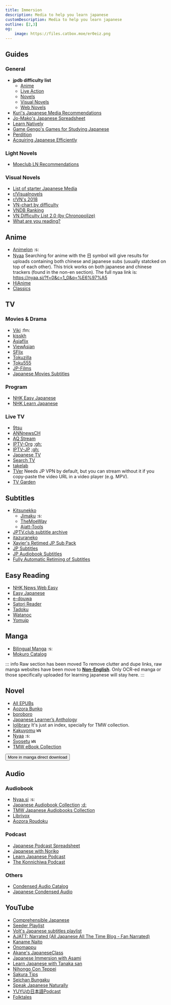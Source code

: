 ```yaml
---
title: Immersion
description: Media to help you learn japanese
customDescription: Media to help you learn japanese
outline: [2,3]
og:
    image: https://files.catbox.moe/er0eiz.png
---
```



<GradientCard title="Immersion" description="Media to help you learn japanese" theme="turquoise" variant="thin"/>


## Guides

### General

- **jpdb difficulty list**
  - [Anime](https://jpdb.io/anime-difficulty-list)
  - [Live Action](https://jpdb.io/live-action-difficulty-list)
  - [Novels](https://jpdb.io/novel-difficulty-list)
  - [Visual Novels](https://jpdb.io/visual-novel-difficulty-list)
  - [Web Novels](https://jpdb.io/web-novel-difficulty-list)
- [Kuri's Japanese Media Recommendations](https://docs.google.com/spreadsheets/d/1w42HEKEu2AzZg9K7PI0ma9ICmr2qYEKQ9IF4XxFSnQU/edit#gid=1019246469)
- [Jo-Mako's Japanese Spreadsheet](https://docs.google.com/spreadsheets/d/1ukDIWSkh_xvpppPbgs1nUR2kaEwFaWlsJgZUlb9LuTs/edit#gid=822742203)
- [Learn Natively](https://learnnatively.com/)
- [Game Gengo's Games for Studying Japanese](https://docs.google.com/spreadsheets/u/0/d/14TKRFvnDmBsgfxCJzkaNKTKmx4qDcsv7QSmfyzIKxQ4/htmlview#gid=0)
- [Perdition](https://perdition-japanese.github.io/posts/how-to-study-japanese/#step-1-h--immersion-optional)
- [Acquiring Japanese Efficiently](https://docs.google.com/document/d/1LH82FjsCqCgp6-TFqUcS_EB15V7sx7O1VCjREp6Lexw/edit#heading=h.ct5zhbvvh3b8)

### Light Novels
- [Moeclub LN Recommendations](https://bookmeter.com/users/1313898/)

### Visual Novels
- [List of starter Japanese Media](https://docs.google.com/document/u/1/d/1KnyyDt7jimEz-dgeMSKymRaT2r3QKBPm9AzqZ6oUWAs/pub)
- [r/Visualnovels](https://sites.google.com/view/rvisualnovels-recs/home)
- [r/VN's 2018](https://vnrecs.github.io/)
- [VN-chart by difficulty](https://anacreondjt.gitlab.io/vn-chart/)
- [VNDB Ranking](https://vndb.org/v?f=022gja3gja&s=34w)
- [VN Difficulty List 2.0 (by Chronopolize)](https://docs.google.com/spreadsheets/d/18vCgQHhBNBeRJdcTcyUi2Atq-nAapQW--33qrwl5Yfw/edit?gid=0#gid=0)
- [What are you reading?](https://some-guy.org/vnswayrarchive/recommendations)


## Anime
- [Animelon](https://animelon.com/) :s:
- [Nyaa](https://nyaa.si/) <tooltip>Searching for anime with the 日 symbol will give results for uploads containing both chinese and japanese subs (usually statcked on top of each other). This trick works on both japanese and chinese trackers (found in the non-en section). The full nyaa link is: https://nyaa.si/?f=0&c=1_0&q=%E6%97%A5</tooltip>
- [HiAnime](https://hianime.to/home)
- [Classics](https://animation.filmarchives.jp/index.html)


## TV

### Movies & Drama
- [Viki](https://www.viki.com/categories/country/japan/genre/all) :fm: <Badge type="info" text="JP Sub" />
- [kisskh](https://kisskh.co/) <Badge type="info" text="720p" />
- [Asiaflix](https://asiaflix.net/home)
- [ViewAsian](https://www.viewasian.org/)
- [SFlix](https://sflix2.to/home) <Badge type="info" text="JP" link="https://sflix2.to/filter?type=all&quality=all&release_year=all&genre=all&country=173" />
- [Tokuzilla](https://tokuzilla.net/) <Badge type="info" text="2" link="https://tokuzl.net/" />
- [Toku555](https://toku555.com/)
- [JP-Films](https://jp-films.com/)
- [Japanese Movies Subtitles](https://github.com/eurusdagr/Japanese-Movies-Subtitles)

### Program
- [NHK Easy Japanese](https://www.nhk.or.jp/lesson/)
- [NHK Learn Japanese](https://www3.nhk.or.jp/nhkworld/en/ondemand/category/28/)

### Live TV
- [9tsu](https://9tsu.cc/) <Badge type="info" text="VOD" />
- [ANNnewsCH](https://www.youtube.com/@ANNnewsCH/)
- [AQ Stream](https://aqstream.com/jp)
- [IPTV-Org](https://iptv-org.github.io/) [:gh:](https://github.com/iptv-org/iptv) <Badge type="info" icon="i-material-symbols-download-2" text="JP" link="https://iptv-org.github.io/iptv/countries/jp.m3u" /> <Badge type="info" icon="i-material-symbols-download-2" text="JPN" link="https://iptv-org.github.io/iptv/languages/jpn.m3u" />
- [IPTV-JP](https://raw.githubusercontent.com/luongz/iptv-jp/main/jp.m3u) [:gh:](https://github.com//luongz/iptv-jp/)
- [Japanese TV](https://mov3.co/)
- [Search TV](https://searchtv.net/)
- [takelab](https://github.com/take2560/takelab)
- [TVer](https://tver.jp/) <tooltip>Needs JP VPN by default, but you can stream without it if you copy-paste the video URL in a video player (e.g. MPV).</tooltip>
- [TV Garden](https://tv.garden/jp)

## Subtitles
- [Kitsunekko](https://kitsunekko.net/)
  - [Jimaku](https://jimaku.cc/) :s:
  - [TheMoeWay](https://learnjapanese.moe/kitsubackup.html#/ja)
  - [Ajatt-Tools](https://github.com/Ajatt-Tools/kitsunekko-mirror)
- [JPTV.club subtitle archive](https://rentry.org/wotadirect#japanimmersion)
- [itazuraneko](https://djtguide.github.io/library/sub)
- [Xavier's Retimed JP Sub Pack](https://rentry.org/wotadirect)
- [JP Subtitles](https://github.com/Matchoo95/JP-Subtitles)
- [JP Audiobook Subtitles](https://github.com/ym1234/JPAudiobookSubtitles)
- [Fully Automatic Retiming of Subtitles](https://youtu.be/x0h3ooBHrpk)


## Easy Reading

- [NHK News Web Easy](https://www3.nhk.or.jp/news/easy/)
- [Easy Japanese](https://easyjapanese.net/)
- [e-douwa](https://www.e-douwa.com/)
- [Satori Reader](https://www.satorireader.com/)
- [Tadoku](https://tadoku.org/japanese/)
- [Watanoc](https://watanoc.com/)
- [Yomujp](https://yomujp.com/)


## Manga

- [Bilingual Manga](https://bilingualmanga.org/) :s: <Badge type="tip" text="Backup" link="https://github.com/B-M-dev/Bilingual_Manga-home-" />
- [Mokuro Catalog](https://catalog.mokuro.moe/) <Badge type="tip" text="Nyaa" link="https://nyaa.si/view/1883088" />

::: info Raw section has been moved
To remove clutter and dupe links, raw manga websites have been move to [**Non-English**](/nonen#japanese). Only OCR-ed manga or those specifically uploaded for learning japanese will stay here.
:::

## Novel
- [All EPUBs](https://boroboro.neocities.org/listfullepub)
- [Aozora Bunko](https://www.aozora.gr.jp/)
- [boroboro](https://boroboro.neocities.org/)
- [Japanese Learner’s Anthology](https://rentry.org/wotadirect) 
- [lolibrary](https://lolibrary.moe/) <tooltip>It's just an index, specially for TMW collection.</tooltip>
- [Kakuyomu](https://kakuyomu.jp/) `WN`
- [Nyaa](https://nyaa.si/?f=0&c=3_3&q=) :s:
- [Syosetu](https://syosetu.com/) `WN`
- [TMW eBook Collection](https://rentry.org/wotadirect)

<Button icon="i-mdi-lightbulb-alert-outline" link="/nonen#japanese" >More in manga direct download</Button>

## Audio

### Audiobook
- [Nyaa.si](https://nyaa.si/) :s:
- [Japanese Audiobook Collection](https://core6000.neocities.org/audio/) [:d:](https://discord.gg/nhqjydaR8j)
- [TMW Japanese Audiobooks Collection](https://rentry.org/wotadirect)
- [Librivox](https://librivox.org/)
- [Aozora Roudoku](https://aozoraroudoku.jp/index.html)

### Podcast
- [Japanese Podcast Spreadsheet](https://docs.google.com/spreadsheets/d/17P2dBQHnBnHcG3ua_24IO6sP9RDC-5b3WHV9Ri2N5qU/edit#gid=0)
- [Japanese with Noriko](https://www.japanesewithnoriko.com/)
- [Learn Japanese Podcast](https://learnjapanesepod.com/)
- [The Konnichiwa Podcast](https://konnichiwapodcast.podbean.com/)

### Others
- [Condensed Audio Catalog](https://condensedaudiocatalog.com/)
- [Japanese Condensed Audio](https://mega.nz/folder/8HhhWDyJ#SHw5xsYxyhWUX536UcqkeQ) <Badge type="tip" text="2" link="https://mega.nz/folder/N4d3STJC#w3wPPgk9UgD6qE_UvjtB8Q" />


## YouTube
- [Comprehensible Japanese](https://cijapanese.com/resources)
- [Seeder Playlist](https://zenith-raincoat-5cf.notion.site/Japanese-Seeder-Playlist-15fc740a87d843a2a2a5f36a913af551)
- [Volt's Japanese subtitles playlist](https://www.youtube.com/playlist?list=PLiPR3922q7iAsSm2EsQVMou0kCVavNR2c)
- [AJATT: Narrated (All Japanese All The Time Blog - Fan Narrated)](https://www.youtube.com/playlist?list=PLmPxwS02_wYP0Y7kprP9ZzLhlZjRSAHWv)
- [Kaname Naito](https://www.youtube.com/@kanamenaito)
- [Onomappu](https://www.youtube.com/@Onomappu/)
- [Akane's JapaneseClass](https://www.youtube.com/@Akane-JapaneseClass)
- [Japanese Immersion with Asami](https://www.youtube.com/@japaneseimmersionwithasami4249)
- [Learn Japanese with Tanaka san](https://www.youtube.com/@japanese_tanakasan)
- [Nihongo Con Teppei](https://www.youtube.com/@nihongoconteppei/)
- [Sakura Tips](https://www.youtube.com/@SAKURATIPS)
- [Seichan Bungaku](https://www.youtube.com/@seichan_bungaku/featured)
- [Speak Japanese Naturally](https://www.youtube.com/@SpeakJapaneseNaturally)
- [YUYUの日本語Podcast](https://www.youtube.com/@yuyunihongopodcast)
- [Folktales](https://www.youtube.com/playlist?list=PL1DnK3_eexijBUgFRq9Vlc1mW3gQv6gPf) <Badge type="tip" text="2" link="https://www.youtube.com/playlist?list=PL1DnK3_eexigbTRh6rIZIIY8MJfvnlw9Q" />
